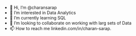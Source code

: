 - 👋 Hi, I’m @charansarap
- 👀 I’m interested in Data Analytics
- 🌱 I’m currently learning SQL
- 💞️ I’m looking to collaborate on working with larg sets of Data
- 📫 How to reach me linkedin.com/in/charan-sarap.

<!---
charansarap/charansarap is a ✨ special ✨ repository because its `README.md` (this file) appears on your GitHub profile.
You can click the Preview link to take a look at your changes.
--->
